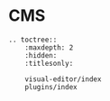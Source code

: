 # CMS


```eval_rst
.. toctree::
    :maxdepth: 2
    :hidden:
    :titlesonly:

    visual-editor/index
    plugins/index
```